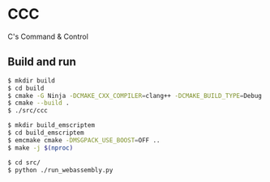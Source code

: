 # CCC
C's Command &amp; Control

## Build and run
```bash
$ mkdir build
$ cd build
$ cmake -G Ninja -DCMAKE_CXX_COMPILER=clang++ -DCMAKE_BUILD_TYPE=Debug ..
$ cmake --build .
$ ./src/ccc
```

```bash
$ mkdir build_emscriptem
$ cd build_emscriptem
$ emcmake cmake -DMSGPACK_USE_BOOST=OFF ..
$ make -j $(nproc)

$ cd src/
$ python ./run_webassembly.py
```
